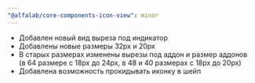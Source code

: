 ```yaml
---
"@alfalab/core-components-icon-view": minor
---
```


- Добавлен новый вид выреза под индикатор
- Добавлены новые размеры 32px и 20px
- В старых размерах изменены вырезы под аддон и размер аддонов (в 64 размере с 18px до 24px, в 48 и 40 размерах с 18px до 20px)
- Добавлена возможность прокидывать иконку в шейп
